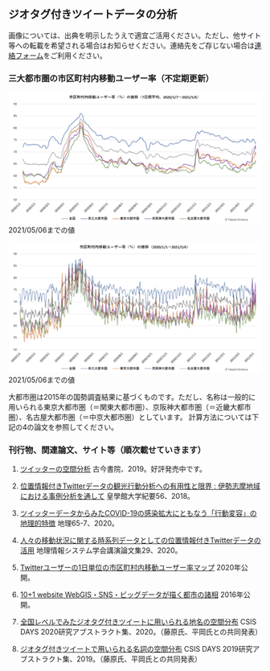 ## ジオタグ付きツイートデータの分析

画像については、出典を明示したうえで適宜ご活用ください。ただし、他サイト等への転載を希望される場合はお知らせください。連絡先をご存じない場合は[連絡フォーム](https://forms.gle/cYD8dgG7f7S6oHnL9)をご利用ください。

### 三大都市圏の市区町村内移動ユーザー率（不定期更新）
![三大都市圏の市区町村内移動ユーザー率（7日間平均）](tweetuser_ratio_met3_20210506.png) 2021/05/06までの値

![三大都市圏の市区町村内移動ユーザー率（1日ずつ）](tweetuser_ratio_met3_20210506_day.png) 2021/05/06までの値

大都市圏は2015年の国勢調査結果に基づくものです。ただし、名称は一般的に用いられる東京大都市圏（＝関東大都市圏）、京阪神大都市圏（＝近畿大都市圏）、名古屋大都市圏（＝中京大都市圏）としています。
計算方法については下記の4の論文を参照してください。

### 刊行物、関連論文、サイト等（順次載せていきます）
1. [ツイッターの空間分析](http://www.kokon.co.jp/book/b481378.html) 古今書院、2019。好評発売中です。

2. [位置情報付きTwitterデータの観光行動分析への有用性と限界 : 伊勢志摩地域における事例分析を通して](http://id.nii.ac.jp/1543/00000083/) 皇學館大学紀要56、2018。

3. [ツイッターデータからみたCOVID-19の感染拡大にともなう「行動変容」の地理的特徴](http://www.kokon.co.jp/book/b516912.html) 地理65-7、2020。

4. [人々の移動状況に関する時系列データとしての位置情報付きTwitterデータの活用](https://drive.google.com/file/d/1zQtEd5c0u7-4Rck_vs_z3LVDkj9q1Sah/view?usp=sharing) 地理情報システム学会講演論文集29、2020。

5. [Twitterユーザーの1日単位の市区町村内移動ユーザー率マップ](https://arcg.is/1azvWS) 2020年公開。

6. [10+1 website WebGIS・SNS・ビッグデータが描く都市の諸相](https://www.10plus1.jp/monthly/2016/11/issue-03.php) 2016年公開。

7. [全国レベルでみたジオタグ付きツイートに用いられる地名の空間分布](http://www.csis.u-tokyo.ac.jp/wp-content/uploads/2020/12/days20D12.pdf) CSIS DAYS 2020研究アブストラクト集、2020。（藤原氏、平岡氏との共同発表）

8. [ ジオタグ付きツイートで用いられる名詞の空間分布](http://www.csis.u-tokyo.ac.jp/wp-content/uploads/2019/11/days19D08.pdf) CSIS DAYS 2019研究アブストラクト集、2019。（藤原氏、平岡氏との共同発表）
